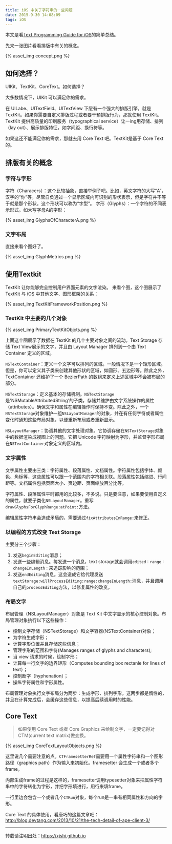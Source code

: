 ```yaml
---
title: iOS 中关于字符串的一些问题
date: 2015-9-30 14:08:09
tags: iOS
---
```

本文是看[Text Programming Guide for iOS](https://developer.apple.com/library/content/documentation/StringsTextFonts/Conceptual/TextAndWebiPhoneOS/Introduction/Introduction.html#//apple_ref/doc/uid/TP40009542-CH1-SW1)的简单总结。

<!-- more -->

先来一张图片看看排版中有关的概念。

{% asset_img concept.png %}

## 如何选择？
UIKit、TextKit、CoreText。如何选择？ 

大多数情况下，UIKit 可以满足你的需求。  

在 UILabe、UITextField、UITextView 下层有一个强大的排版引擎，就是 TextKit。如果你需要自定义排版过程或者要干预排版行为，那就使用 TextKit。TextKit 提供高质量的印刷服务（typographical service）让一ing用存储、排列（lay out）、展示排版特征，如字间距、换行符等。

如果这还不能满足你的需求，那就去用 Core Text 吧。TextKit是基于 Core Text 的。

## 排版有关的概念
### 字符与字形
字符（Characers）：这个比较抽象，直接举例子吧。比如，英文字符的大写“A”，汉字的“你”等。尽管自负通过一个显示区域内可识别的形状表示，但是字符并不等于就是那个形状。这个形状可以称为“字型”。
字形（Glyphs）：一个字符的不同表示形式。如大写字母A的字形：

	
{% asset_img GlyphsOfCharacterA.png %}

### 文字布局
直接来看个图好了。

{% asset_img GlyphMetrics.png %}

## 使用Textkit
TextKit 让你能够完全控制用户界面元素的文字渲染。
来看个图，这个图展示了 TextKit 与 iOS 中其他文字、图形框架的关系：

{% asset_img TextKitFrameworkPosition.png %}

### TextKit 中主要的几个对象
{% asset_img PrimaryTextKitObjcts.png %}

上面这个图展示了数据在 TextKit 的几个主要对象之间的流动。Text Storage 存储 Text View展示的文字，并且由 Layout Manager 排列到一个由 Text Container 定义的区域。

`NSTextContainer`：定义一个文字可以排列的区域。一般情况下是一个矩形区域。但是，你可以定义其子类来创建其他形状的区域，如圆形、五边形等。除此之外，TextContainer 还维护了一个 BezierPath 的数组来定义上述区域中不会被布局的部分。

`NSTextStorage`：定义基本的存储机制。`NSTextStorage`是'NSMutableAttributedString'的子类，存储并维护由文字系统操作的属性（attributes）。确保文字和属性在编辑操作时保持不变。除此之外，一个`NSTextStorage`对象维护一组`NSLayoutManager`的对象，并在有任何字符或者属性变化时通知这些布局对象，以便重新布局或者重新显示。

`NSLayoutManager`：协调其他的文字处理对象。它协调存储在`NSTextStorage`对象中的数据渲染成视图上的问题。它把 Unicode 字符映射为字形，并监督字形布局在`NSTextContainer`对象定义的区域内。

### 文字属性
文字属性主要由三类：字符属性、段落属性、文档属性。字符属性包括字体、颜色、角标等，这些属性可以跟一个范围内的字符相关联。段落属性包括缩进、行间距等。文档属性包括页面大小、页边距、页面缩放百分比等。

字符属性、段落属性平时都用的比较多，不多说。只是要注意，如果要使用自定义的属性，就要子类化`NSLayoutManager`。重写`drawGlyphsForGlyphRange:atPoint:`方法。

编辑属性字符串会造成矛盾的，需要通过`fixAttributesInRange:`来修正。

### 以编程的方式改变 Text Storage
主要分三个步骤：

1. 发送`beginEditing`消息；
2. 发送一些编辑消息。每发送一个消息，text storage就会调用`edited：range：changeInLength：`来追踪影响的范围；
3. 发送`endEditing`消息。这会造成它给代理发送`textStorage:willProcessEditing:range:changeInLength:`消息，并且调用自己的`processEditing`方法，以修复属性的改变。

### 布局文字
布局管理（NSLayoutManager）对象是 Text Kit 中文字显示的核心控制对象。布局管理对象执行以下这些操作：

* 控制文字存储（NSTextStorage）和文字容器(NSTextContainer)对象；
* 为字符生成字形；
* 计算字形位置并且存储这些信息；
* 管理字形的范围和字符(Manages ranges of glyphs and characters);
* 当 view 请求的时候，绘制字形；
* 计算每一行文字的边界矩形（Computes bounding box rectanle for lines of text）；
* 控制断字（hyphenation）；
* 操纵字符属性和字形属性。

布局管理对象执行文字布局分为两步：生成字形、排列字形。这两步都是惰性的，并且在计算完成后，会缓存这些信息，以提高后续调用时的性能。

## Core Text
> 如果使用 Core Text 或者 Core Graphics 来绘制文字，一定要记得对CTM(current text matrix)做变换。

{% asset_img CoreTextLayoutObjects.png %}

这里说几个需要注意的点。`CTFramesetterRef`需要用一个属性字符串和一个图形路径（graphics path）作为输入来初始化。framesetter 会生成一个或者多个frame。

内部生成frame的过程是这样的，framesetter调用typesetter对象来把属性字符串中的字符转化为字形，并把字形填进行，用行来填frame。

一行里边会包含一个或者几个`CTRun`对象，每个run是一串有相同属性和方向的字形。

Core Text 的具体使用，看唐巧的这篇文章吧：<http://blog.devtang.com/2013/10/21/the-tech-detail-of-ape-client-3/>

---
转载请注明出处：https://xjshi.github.io
